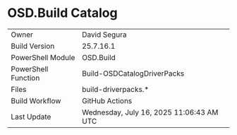 ﻿# OSD.Build Catalog

| | |
|-|-|
| Owner | David Segura |
| Build Version | 25.7.16.1 |
| PowerShell Module | OSD.Build |
| PowerShell Function | Build-OSDCatalogDriverPacks |
| Files | build-driverpacks.* |
| Build Workflow | GitHub Actions |
| Last Update | Wednesday, July 16, 2025 11:06:43 AM UTC |
